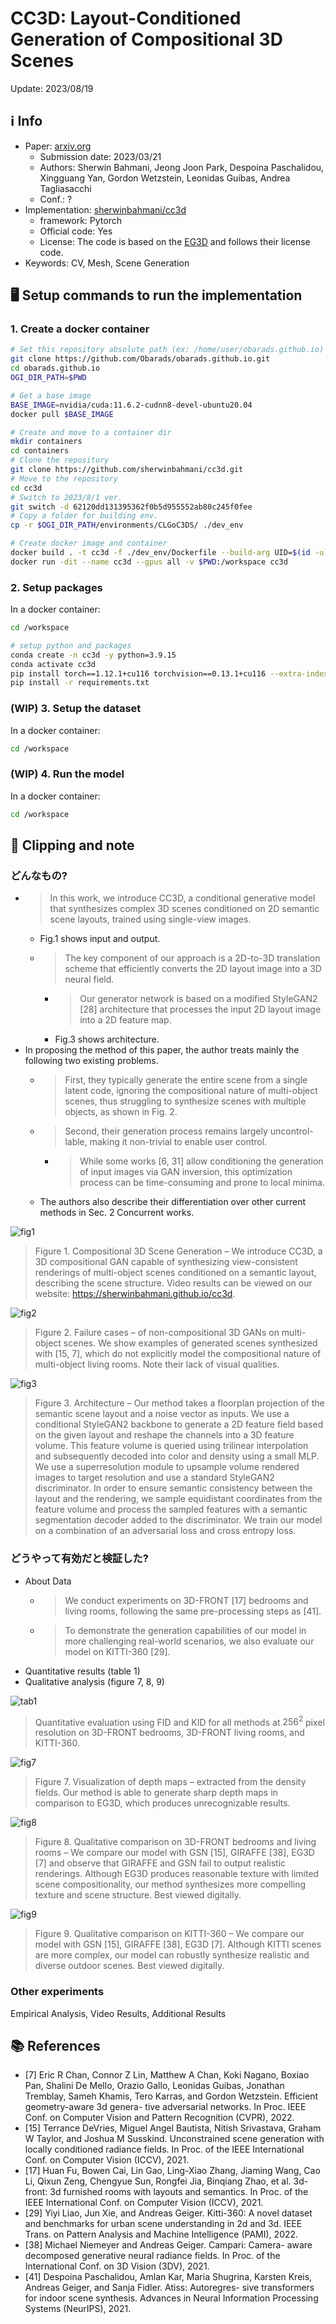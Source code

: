 # CC3D: Layout-Conditioned Generation of Compositional 3D Scenes

Update: 2023/08/19

## ℹ️ Info
- Paper: [arxiv.org](https://arxiv.org/abs/2303.12074)
  - Submission date: 2023/03/21
  - Authors: Sherwin Bahmani, Jeong Joon Park, Despoina Paschalidou, Xingguang Yan, Gordon Wetzstein, Leonidas Guibas, Andrea Tagliasacchi
  - Conf.: ?
- Implementation: [sherwinbahmani/cc3d](https://github.com/sherwinbahmani/cc3d)
  - framework: Pytorch
  - Official code: Yes
  - License: The code is based on the [EG3D](https://github.com/NVlabs/eg3d) and follows their license code.
- Keywords: CV, Mesh, Scene Generation

## 🖥️ Setup commands to run the implementation
### 1. Create a docker container
```bash
# Set this repository absolute path (ex: /home/user/obarads.github.io)
git clone https://github.com/Obarads/obarads.github.io.git
cd obarads.github.io
OGI_DIR_PATH=$PWD

# Get a base image
BASE_IMAGE=nvidia/cuda:11.6.2-cudnn8-devel-ubuntu20.04
docker pull $BASE_IMAGE

# Create and move to a container dir
mkdir containers
cd containers
# Clone the repository
git clone https://github.com/sherwinbahmani/cc3d.git
# Move to the repository
cd cc3d
# Switch to 2023/8/1 ver.
git switch -d 62120dd131395362f0b5d955552ab80c245f0fee
# Copy a folder for building env.
cp -r $OGI_DIR_PATH/environments/CLGoC3DS/ ./dev_env

# Create docker image and container
docker build . -t cc3d -f ./dev_env/Dockerfile --build-arg UID=$(id -u) --build-arg GID=$(id -g) --build-arg BASE_IMAGE=$BASE_IMAGE
docker run -dit --name cc3d --gpus all -v $PWD:/workspace cc3d
```

### 2. Setup packages
In a docker container:
```bash
cd /workspace

# setup python and packages
conda create -n cc3d -y python=3.9.15
conda activate cc3d
pip install torch==1.12.1+cu116 torchvision==0.13.1+cu116 --extra-index-url https://download.pytorch.org/whl/cu116
pip install -r requirements.txt
```

### (WIP) 3. Setup the dataset
In a docker container:
```bash
cd /workspace
```

### (WIP) 4. Run the model
In a docker container:
```bash
cd /workspace
```

## 📝 Clipping and note
### どんなもの? 
- > In this work, we introduce CC3D, a conditional generative model that synthesizes complex 3D scenes conditioned on 2D semantic scene layouts, trained using single-view images.
  - Fig.1 shows input and output.
  - > The key component of our approach is a 2D-to-3D translation scheme that efficiently converts the 2D layout image into a 3D neural field.
    - > Our generator network is based on a modified StyleGAN2 [28] architecture that processes the input 2D layout image into a 2D feature map.
    - Fig.3 shows architecture.
- In proposing the method of this paper, the author treats mainly the following two existing problems.
  - > First, they typically generate the entire scene from a single latent code, ignoring the compositional nature of multi-object scenes, thus struggling to synthesize scenes with multiple objects, as shown in Fig. 2.
  - > Second, their generation process remains largely uncontrol- lable, making it non-trivial to enable user control.
    - > While some works [6, 31] allow conditioning the generation of input images via GAN inversion, this optimization process can be time-consuming and prone to local minima.
  - The authors also describe their differentiation over other current methods in Sec. 2 Concurrent works.

![fig1](img/CLGoC3DS/fig1.png)
> Figure 1. Compositional 3D Scene Generation – We introduce CC3D, a 3D compositional GAN capable of synthesizing view-consistent renderings of multi-object scenes conditioned on a semantic layout, describing the scene structure.  Video results can be viewed on our website: https://sherwinbahmani.github.io/cc3d.

![fig2](img/CLGoC3DS/fig2.png)
> Figure 2. Failure cases – of non-compositional 3D GANs on multi-object scenes. We show examples of generated scenes synthesized with [15, 7], which do not explicitly model the compositional nature of multi-object living rooms. Note their lack of visual qualities.

![fig3](img/CLGoC3DS/fig3.png)
> Figure 3. Architecture – Our method takes a floorplan projection of the semantic scene layout and a noise vector as inputs.  We use a conditional StyleGAN2 backbone to generate a 2D feature field based on the given layout and reshape the channels into a 3D feature volume. This feature volume is queried using trilinear interpolation and subsequently decoded into color and density using a small MLP. We use a superresolution module to upsample volume rendered images to target resolution and use a standard StyleGAN2 discriminator. In order to ensure semantic consistency between the layout and the rendering, we sample equidistant coordinates from the feature volume and process the sampled features with a semantic segmentation decoder added to the discriminator. We train our model on a combination of an adversarial loss and cross entropy loss.

### どうやって有効だと検証した?
- About Data
  - > We  conduct  experiments  on  3D-FRONT [17] bedrooms and living rooms, following the same pre-processing steps as [41].
  - > To demonstrate the generation capabilities of our model in more challenging real-world scenarios, we also evaluate our model on KITTI-360 [29].
- Quantitative results (table 1)
- Qualitative analysis (figure 7, 8, 9)

![tab1](img/CLGoC3DS/tab1.png)
> Quantitative evaluation using FID and KID for all methods at $256^2$ pixel resolution on 3D-FRONT bedrooms, 3D-FRONT living rooms, and KITTI-360.

![fig7](img/CLGoC3DS/fig7.png)
> Figure 7. Visualization of depth maps – extracted from the density fields.  Our method is able to generate sharp depth maps in comparison to EG3D, which produces unrecognizable results.

![fig8](img/CLGoC3DS/fig8.png)
> Figure 8. Qualitative comparison on 3D-FRONT bedrooms and living rooms – We compare our model with GSN [15], GIRAFFE [38], EG3D [7] and observe that GIRAFFE and GSN fail to output realistic renderings. Although EG3D produces reasonable texture with limited scene compositionality, our method synthesizes more compelling texture and scene structure. Best viewed digitally.

![fig9](img/CLGoC3DS/fig9.png)
> Figure 9. Qualitative comparison on KITTI-360 – We compare our model with GSN [15], GIRAFFE [38], EG3D [7]. Although KITTI scenes are more complex, our model can robustly synthesize realistic and diverse outdoor scenes. Best viewed digitally.

### Other experiments
Empirical Analysis, Video Results, Additional Results

## 📚 References
- [7] Eric R Chan, Connor Z Lin, Matthew A Chan, Koki Nagano, Boxiao  Pan,  Shalini  De  Mello,  Orazio  Gallo,  Leonidas Guibas,  Jonathan Tremblay,  Sameh Khamis,  Tero Karras, and Gordon Wetzstein. Efficient geometry-aware 3d genera- tive adversarial networks. In Proc. IEEE Conf. on Computer Vision and Pattern Recognition (CVPR), 2022.
- [15] Terrance DeVries, Miguel Angel Bautista, Nitish Srivastava, Graham W Taylor, and Joshua M Susskind.  Unconstrained scene generation with locally conditioned radiance fields. In Proc. of the IEEE International Conf. on Computer Vision (ICCV), 2021.
- [17] Huan Fu, Bowen Cai, Lin Gao, Ling-Xiao Zhang, Jiaming Wang,  Cao  Li,  Qixun  Zeng,  Chengyue  Sun,  Rongfei  Jia, Binqiang Zhao,  et al.   3d-front:  3d furnished rooms with layouts and semantics.  In Proc. of the IEEE International Conf. on Computer Vision (ICCV), 2021.
- [29] Yiyi Liao, Jun Xie, and Andreas Geiger. Kitti-360: A novel dataset and benchmarks for urban scene understanding in 2d and 3d. IEEE Trans. on Pattern Analysis and Machine Intelligence (PAMI), 2022.
- [38] Michael Niemeyer and Andreas Geiger.  Campari: Camera- aware decomposed generative neural radiance fields. In Proc. of the International Conf. on 3D Vision (3DV), 2021.
- [41] Despoina Paschalidou, Amlan Kar, Maria Shugrina, Karsten Kreis, Andreas Geiger, and Sanja Fidler. Atiss: Autoregres- sive transformers for indoor scene synthesis. Advances in Neural Information Processing Systems (NeurIPS), 2021.

